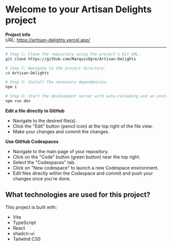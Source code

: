 # Welcome to your Artisan Delights project

**Project info**  
URL: https://artisan-delights.vercel.app/

---

```bash
# Step 1: Clone the repository using the project's Git URL.
git clone https://github.com/MarquisOgre/Artisan-Delights

# Step 2: Navigate to the project directory.
cd Artisan-Delights

# Step 3: Install the necessary dependencies.
npm i

# Step 4: Start the development server with auto-reloading and an instant preview.
npm run dev
```

**Edit a file directly in GitHub**

- Navigate to the desired file(s).
- Click the "Edit" button (pencil icon) at the top right of the file view.
- Make your changes and commit the changes.

**Use GitHub Codespaces**

- Navigate to the main page of your repository.
- Click on the "Code" button (green button) near the top right.
- Select the "Codespaces" tab.
- Click on "New codespace" to launch a new Codespace environment.
- Edit files directly within the Codespace and commit and push your changes once you're done.

## What technologies are used for this project?

This project is built with:

- Vite
- TypeScript
- React
- shadcn-ui
- Tailwind CSS